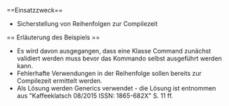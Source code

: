 ==Einsatzzweck==
* Sicherstellung von Reihenfolgen zur Compilezeit

== Erläuterung des Beispiels ==
* Es wird davon ausgegangen, dass eine Klasse Command zunächst validiert werden muss bevor das
Kommando selbst ausgeführt werden kann. 
* Fehlerhafte Verwendungen in der Reihenfolge sollen bereits zur Compilezeit ermittelt werden.
* Als Lösung werden Generics verwendet - die Lösung ist entnommen aus 
"Kaffeeklatsch 08/2015 ISSN: 1865-682X" S. 11 ff.

 